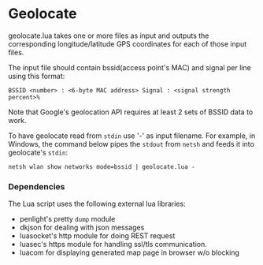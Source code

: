 # Geolocate

geolocate.lua takes one or more files as input and
outputs the corresponding longitude/latitude GPS coordinates
for each of those input files.

The input file should contain bssid(access point's MAC) and 
signal per line using this format:
```
BSSID <number> : <6-byte MAC address> Signal : <signal strength percent>%
```
Note that Google's geolocation API requires at least 2 sets of
BSSID data to work.

To have geolocate read from `stdin` use '-' as input filename.
For example, in Windows, the command below pipes the `stdout` from `netsh`
and feeds it into geolocate's `stdin`:

    netsh wlan show networks mode=bssid | geolocate.lua -

### Dependencies

The Lua script uses the following external lua libraries:

 - penlight's pretty `dump` module
 - dkjson for dealing with json messages
 - luasocket's http module for doing REST request
 - luasec's https module for handling ssl/tls communication.
 - luacom for displaying generated map page in browser w/o blocking
